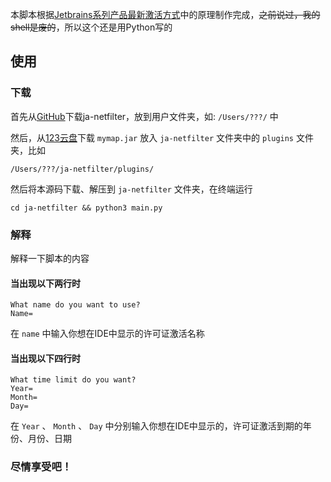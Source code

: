 本脚本根据[Jetbrains系列产品最新激活方式](https://www.xuzihao.com/posts/6aacb63a/)中的原理制作完成，~~之前说过，我的shell是废的~~，所以这个还是用Python写的
## 使用
### 下载
首先从[GitHub](https://github.com/ja-netfilter/ja-netfilter/releases)下载ja-netfilter，放到用户文件夹，如: `/Users/???/` 中

然后，从[123云盘](https://www.123pan.com/s/motA-zO6Rv)下载 `mymap.jar` 放入 `ja-netfilter` 文件夹中的 `plugins` 文件夹，比如
```
/Users/???/ja-netfilter/plugins/
```

然后将本源码下载、解压到 `ja-netfilter` 文件夹，在终端运行
```
cd ja-netfilter && python3 main.py
```

### 解释
解释一下脚本的内容
#### 当出现以下两行时
```
What name do you want to use?
Name=
```
在 `name` 中输入你想在IDE中显示的许可证激活名称

#### 当出现以下四行时
```
What time limit do you want?
Year=
Month=
Day=
```
在 `Year` 、 `Month` 、 `Day` 中分别输入你想在IDE中显示的，许可证激活到期的年份、月份、日期

### 尽情享受吧！
